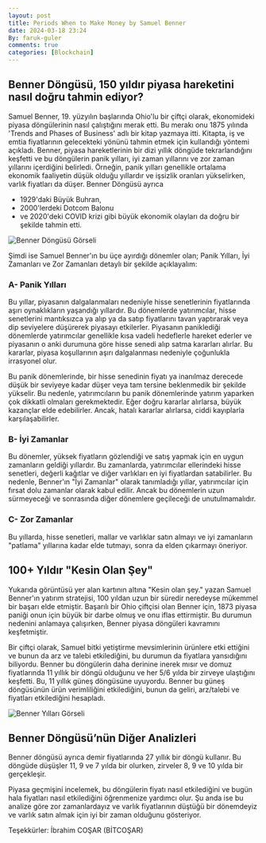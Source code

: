```yaml
---
layout: post
title: Periods When to Make Money by Samuel Benner
date: 2024-03-18 23:24
By: faruk-guler
comments: true
categories: [Blockchain]
---
```


## Benner Döngüsü, 150 yıldır piyasa hareketini nasıl doğru tahmin ediyor?

Samuel Benner, 19. yüzyılın başlarında Ohio'lu bir çiftçi olarak, ekonomideki piyasa döngülerinin nasıl çalıştığını merak etti. Bu merakı onu 1875 yılında 'Trends and Phases of Business' adlı bir kitap yazmaya itti. Kitapta, iş ve emtia fiyatlarının gelecekteki yönünü tahmin etmek için kullandığı yöntemi açıkladı. Benner, piyasa hareketlerinin bir dizi yıllık döngüde tekrarlandığını keşfetti ve bu döngülerin panik yılları, iyi zaman yıllarını ve zor zaman yıllarını içerdiğini belirledi. Örneğin, panik yılları genellikle ortalama ekonomik faaliyetin düşük olduğu yıllardır ve işsizlik oranları yükselirken, varlık fiyatları da düşer.
Benner Döngüsü ayrıca
- 1929'daki Büyük Buhran,
- 2000'lerdeki Dotcom Balonu
- ve 2020'deki COVID krizi gibi büyük ekonomik olayları da doğru bir şekilde tahmin etti.

![Benner Döngüsü Görseli](https://farukguler.com/assets/post_images/benner_dongusu.JPG)

Şimdi ise Samuel Benner'ın bu üçe ayırdığı dönemler olan; Panik Yılları, İyi Zamanları ve Zor Zamanları detaylı bir şekilde açıklayalım:

### A- Panik Yılları

Bu yıllar, piyasanın dalgalanmaları nedeniyle hisse senetlerinin fiyatlarında aşırı oynaklıkların yaşandığı yıllardır. Bu dönemlerde yatırımcılar, hisse senetlerini mantıksızca ya alıp ya da satıp fiyatlarını tavan yaptırarak veya dip seviyelere düşürerek piyasayı etkilerler. Piyasanın paniklediği dönemlerde yatırımcılar genellikle kısa vadeli hedeflerle hareket ederler ve piyasanın o anki durumuna göre hisse senedi alıp satma kararları alırlar. Bu kararlar, piyasa koşullarının aşırı dalgalanması nedeniyle çoğunlukla irrasyonel olur.

Bu panik dönemlerinde, bir hisse senedinin fiyatı ya inanılmaz derecede düşük bir seviyeye kadar düşer veya tam tersine beklenmedik bir şekilde yükselir. Bu nedenle, yatırımcıların bu panik dönemlerinde yatırım yaparken çok dikkatli olmaları gerekmektedir. Eğer doğru kararlar alırlarsa, büyük kazançlar elde edebilirler. Ancak, hatalı kararlar alırlarsa, ciddi kayıplarla karşılaşabilirler.

### B- İyi Zamanlar

Bu dönemler, yüksek fiyatların gözlendiği ve satış yapmak için en uygun zamanların geldiği yıllardır. Bu zamanlarda, yatırımcılar ellerindeki hisse senetleri, değerli kağıtlar ve diğer varlıkları en iyi fiyatlardan satabilirler. Bu nedenle, Benner'ın "İyi Zamanlar" olarak tanımladığı yıllar, yatırımcılar için fırsat dolu zamanlar olarak kabul edilir. Ancak bu dönemlerin uzun sürmeyeceği ve sonrasında diğer dönemlere geçileceği de unutulmamalıdır.

### C- Zor Zamanlar

Bu yıllarda, hisse senetleri, mallar ve varlıklar satın almayı ve iyi zamanların "patlama" yıllarına kadar elde tutmayı, sonra da elden çıkarmayı öneriyor.

## 100+ Yıldır "Kesin Olan Şey"

Yukarıda görüntüsü yer alan kartının altına "Kesin olan şey." yazan Samuel Benner'ın yatırım stratejisi, 100 yıldan uzun bir süredir neredeyse mükemmel bir başarı elde etmiştir. Başarılı bir Ohio çiftçisi olan Benner için, 1873 piyasa paniği onun için büyük bir darbe olmuş ve onu iflas ettirmiştir. Bu durumun nedenini anlamaya çalışırken, Benner piyasa döngüleri kavramını keşfetmiştir.

Bir çiftçi olarak, Samuel bitki yetiştirme mevsimlerinin ürünlere etki ettiğini ve bunun da arz ve talebi etkilediğini, bu durumun da fiyatlara yansıdığını biliyordu. Benner bu döngülerin daha derinine inerek mısır ve domuz fiyatlarında 11 yıllık bir döngü olduğunu ve her 5/6 yılda bir zirveye ulaştığını keşfetti. Bu, 11 yıllık güneş döngüsüne uyuyordu. Benner bu güneş döngüsünün ürün verimliliğini etkilediğini, bunun da geliri, arz/talebi ve fiyatları etkilediğini hesapladı.

![Benner Yılları Görseli](https://farukguler.com/assets/post_images/benner-years.jpg)

## Benner Döngüsü’nün Diğer Analizleri

Benner döngüsü ayrıca demir fiyatlarında 27 yıllık bir döngü kullanır. Bu döngüde düşüşler 11, 9 ve 7 yılda bir olurken, zirveler 8, 9 ve 10 yılda bir gerçekleşir.

Piyasa geçmişini incelemek, bu döngülerin fiyatı nasıl etkilediğini ve bugün hala fiyatları nasıl etkilediğini öğrenmenize yardımcı olur. Şu anda ise bu analize göre zor zamanlardayız ve varlık fiyatlarının düştüğü bir dönemdeyiz ve varlık satın almak için iyi bir zaman olduğunu gösteriyor.

Teşekkürler: İbrahim COŞAR (BİTCOŞAR)
